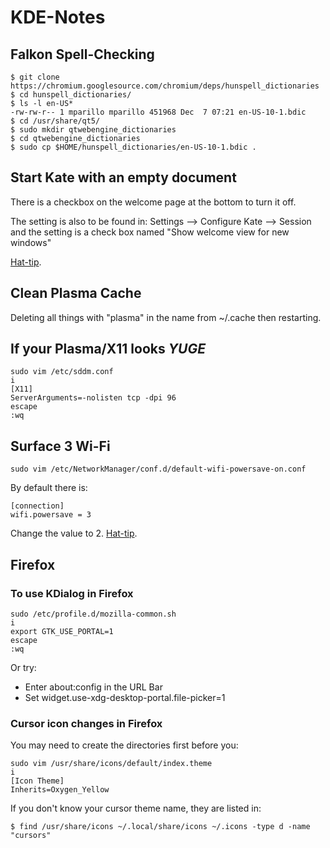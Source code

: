 # KDE-Notes

## Falkon Spell-Checking

```
$ git clone https://chromium.googlesource.com/chromium/deps/hunspell_dictionaries
$ cd hunspell_dictionaries/
$ ls -l en-US*
-rw-rw-r-- 1 mparillo mparillo 451968 Dec  7 07:21 en-US-10-1.bdic
$ cd /usr/share/qt5/
$ sudo mkdir qtwebengine_dictionaries
$ cd qtwebengine_dictionaries
$ sudo cp $HOME/hunspell_dictionaries/en-US-10-1.bdic .
```

## Start Kate with an empty document
There is a checkbox on the welcome page at the bottom to turn it off.

The setting is also to be found in: Settings --> Configure Kate --> Session
and the setting is a check box named "Show welcome view for new windows"

[Hat-tip](https://www.reddit.com/r/kde/comments/zy2alp/i_dislike_the_new_way_kate_opens_a_welcome_screen/).

## Clean Plasma Cache
Deleting all things with "plasma" in the name from ~/.cache then restarting.

## If your Plasma/X11 looks *YUGE*
```
sudo vim /etc/sddm.conf
i
[X11]
ServerArguments=-nolisten tcp -dpi 96
escape
:wq
```
## Surface 3 Wi-Fi
```
sudo vim /etc/NetworkManager/conf.d/default-wifi-powersave-on.conf
```
By default there is:
```
[connection]
wifi.powersave = 3
```
Change the value to 2.
[Hat-tip](https://unix.stackexchange.com/questions/269661/how-to-turn-off-wireless-power-management-permanently).

## Firefox

### To use KDialog in Firefox

```
sudo /etc/profile.d/mozilla-common.sh
i
export GTK_USE_PORTAL=1
escape
:wq
```
Or try:
* Enter about:config in the URL Bar
* Set widget.use-xdg-desktop-portal.file-picker=1

### Cursor icon changes in Firefox

You may need to create the directories first before you:
```
sudo vim /usr/share/icons/default/index.theme
i
[Icon Theme]
Inherits=Oxygen_Yellow
```
If you don't know your cursor theme name, they are listed in:
```
$ find /usr/share/icons ~/.local/share/icons ~/.icons -type d -name "cursors"
```
